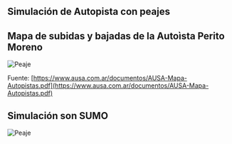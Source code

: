 
## Simulación de Autopista con peajes

## Mapa de subidas y bajadas de la Autoìsta Perito Moreno

![Peaje](Subidas_Bajdas_Perito_Moreno.png)

Fuente: [https://www.ausa.com.ar/documentos/AUSA-Mapa-Autopistas.pdf](https://www.ausa.com.ar/documentos/AUSA-Mapa-Autopistas.pdf)

## Simulación son SUMO

![Peaje](Sumo_Simulacion.png)









    
